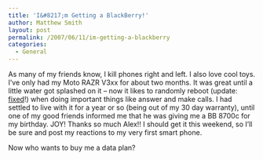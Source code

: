 ```yaml
---
title: 'I&#8217;m Getting a BlackBerry!'
author: Matthew Smith
layout: post
permalink: /2007/06/11/im-getting-a-blackberry
categories:
  - General
---
```

As many of my friends know, I kill phones right and left. I also love cool toys. I&#8217;ve only had my Moto RAZR V3xx for about two months. It was great until a little water got splashed on it &#8211; now it likes to randomly reboot (update: [fixed][1]!) when doing important things like answer and make calls. I had settled to live with it for a year or so (being out of my 30 day warranty), until one of my good friends informed me that he was giving me a BB 8700c for my birthday. JOY! Thanks so much Alex!! I should get it this weekend, so I&#8217;ll be sure and post my reactions to my very first smart phone.

Now who wants to buy me a data plan?

 [1]: http://digivation.net/2007/06/23/the-mystery-of-the-rebooting-razr-solved/